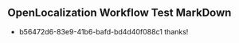 ## OpenLocalization Workflow Test MarkDown
* b56472d6-83e9-41b6-bafd-bd4d40f088c1 
thanks!<!--HONumber=Mar16_HO3-->
